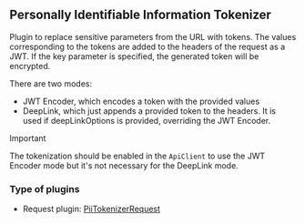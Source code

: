 ## Personally Identifiable Information Tokenizer

Plugin to replace sensitive parameters from the URL with tokens.
The values corresponding to the tokens are added to the headers of the request as a JWT.
If the key parameter is specified, the generated token will be encrypted.

There are two modes:

- JWT Encoder, which encodes a token with the provided values
- DeepLink, which just appends a provided token to the headers.
    It is used if deepLinkOptions is provided, overriding the JWT Encoder.

> [!IMPORTANT]
> The tokenization should be enabled in the `ApiClient` to use the JWT Encoder mode but it's not necessary for the DeepLink mode.

### Type of plugins

- Request plugin: [PiiTokenizerRequest](./pii-tokenizer-request.ts)
